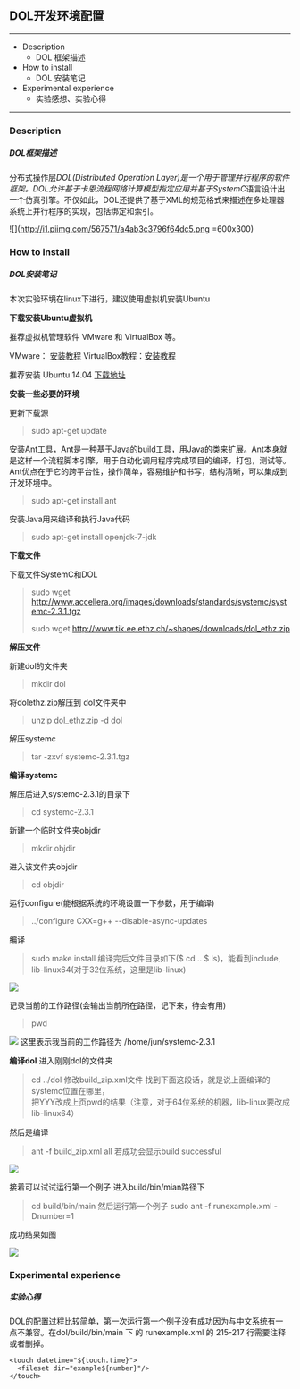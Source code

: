 ## DOL开发环境配置
***
* Description
	* DOL 框架描述
* How to install 
	* DOL 安装笔记
* Experimental experience
	* 实验感想、实验心得

***
### Description
##### DOL框架描述
分布式操作层*DOL(Distributed Operation Layer)*是一个用于管理并行程序的软件框架。DOL允许基于卡恩流程网络计算模型指定应用并基于*SystemC*语言设计出一个仿真引擎。不仅如此，DOL还提供了基于XML的规范格式来描述在多处理器系统上并行程序的实现，包括绑定和索引。

![](http://i1.piimg.com/567571/a4ab3c3796f64dc5.png =600x300)
### How to install
##### DOL安装笔记
本次实验环境在linux下进行，建议使用虚拟机安装Ubuntu

**下载安装Ubuntu虚拟机**

推荐虚拟机管理软件 VMware 和 VirtualBox 等。

VMware： [安装教程](http://jingyan.baidu.com/article/0320e2c1ef9f6c1b87507bf6.html/) VirtualBox教程：[安装教程](http://example.net/)

推荐安装 Ubuntu 14.04 [下载地址](http://www.ubuntu.com/download/desktop/)

**安装一些必要的环境**

更新下载源
>sudo apt-get update

安装Ant工具，Ant是一种基于Java的build工具，用Java的类来扩展。Ant本身就是这样一个流程脚本引擎，用于自动化调用程序完成项目的编译，打包，测试等。Ant优点在于它的跨平台性，操作简单，容易维护和书写，结构清晰，可以集成到开发环境中。

>sudo apt-get install ant

安装Java用来编译和执行Java代码
>sudo apt-get install openjdk-7-jdk

**下载文件**

下载文件SystemC和DOL
>	sudo wget http://www.accellera.org/images/downloads/standards/systemc/systemc-2.3.1.tgz
>	
>	sudo wget http://www.tik.ee.ethz.ch/~shapes/downloads/dol_ethz.zip

**解压文件**

新建dol的文件夹
>mkdir dol

将dolethz.zip解压到 dol文件夹中

>unzip dol_ethz.zip -d dol

解压systemc
>tar -zxvf systemc-2.3.1.tgz

**编译systemc**

解压后进入systemc-2.3.1的目录下
>	cd systemc-2.3.1

新建一个临时文件夹objdir
>	mkdir objdir

进入该文件夹objdir
>	cd objdir

运行configure(能根据系统的环境设置一下参数，用于编译)
>	../configure CXX=g++ --disable-async-updates

编译
>	sudo make install
编译完后文件目录如下($ cd ..        $ ls)，能看到include, lib-linux64(对于32位系统，这里是lib-linux)

![](http://p1.bqimg.com/567571/9f53644ccbffd8a2.png)

记录当前的工作路径(会输出当前所在路径，记下来，待会有用)
>	pwd

![](http://p1.bqimg.com/567571/9c4564d7c3734478.png)
这里表示我当前的工作路径为 /home/jun/systemc-2.3.1

**编译dol**
进入刚刚dol的文件夹
>	cd ../dol
修改build_zip.xml文件
找到下面这段话，就是说上面编译的systemc位置在哪里，
	<property name="systemc.inc" value="YYY/include"/>	
	<property name="systemc.lib" value="YYY/lib-linux/libsystemc.a"/>
把YYY改成上页pwd的结果（注意，对于64位系统的机器，lib-linux要改成lib-linux64）

然后是编译
>	ant -f build_zip.xml all
若成功会显示build successful

![](http://p1.bpimg.com/567571/bf08811d11edcd90.png)

接着可以试试运行第一个例子
进入build/bin/mian路径下
>	cd build/bin/main
然后运行第一个例子
>	sudo ant -f runexample.xml -Dnumber=1

成功结果如图

![](http://p1.bpimg.com/567571/23a9b2a8d58ba660.png)

### Experimental experience
##### 实验心得
DOL的配置过程比较简单，第一次运行第一个例子没有成功因为与中文系统有一点不兼容。在dol/build/bin/main 下 的 runexample.xml 的 215-217 行需要注释或者删掉。
    
    <touch datetime="${touch.time}">
      <fileset dir="example${number}"/>
    </touch>
